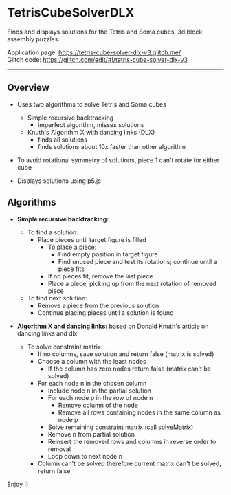 # TetrisCubeSolverDLX

Finds and displays solutions for the Tetris and Soma cubes, 3d block assembly puzzles.

Application page: https://tetris-cube-solver-dlx-v3.glitch.me/  
Glitch code: https://glitch.com/edit/#!/tetris-cube-solver-dlx-v3
  
____________________________________________________________________
## Overview
- Uses two algorithms to solve Tetris and Soma cubes
  - Simple recursive backtracking
    - imperfect algorithm, misses solutions
  - Knuth's Algorithm X with dancing links (DLX)
    - finds all solutions
    - finds solutions about 10x faster than other algorithm
 
- To avoid rotational symmetry of solutions, piece 1 can't rotate for either cube
- Displays solutions using p5.js
  
## Algorithms
- **Simple recursive backtracking:**
    - To find a solution:
        - Place pieces until target figure is filled
          - To place a piece:
            - Find empty position in target figure
            - Find unused piece and test its rotations; continue until a piece fits
          - If no pieces fit, remove the last piece
          - Place a piece, picking up from the next rotation of removed piece
    - To find next solution:
        - Remove a piece from the previous solution
        - Continue placing pieces until a solution is found

- **Algorithm X and dancing links:** based on Donald Knuth's article on dancing links and dlx
    - To solve constraint matrix:
        - If no columns, save solution and return false (matrix is solved)   
        - Choose a column with the least nodes
          - If the column has zero nodes return false (matrix can't be solved)
        - For each node n in the chosen column
          - Include node n in the partial solution
          - For each node p in the row of node n
            - Remove column of the node
            - Remove all rows containing nodes in the same column as node p
          - Solve remaining constraint matrix (call solveMatrix)
          - Remove n from partial solution
          - Reinsert the removed rows and columns in reverse order to removal
          - Loop down to next node n
        - Column can't be solved therefore current matrix can't be solved, return false

Enjoy :)
